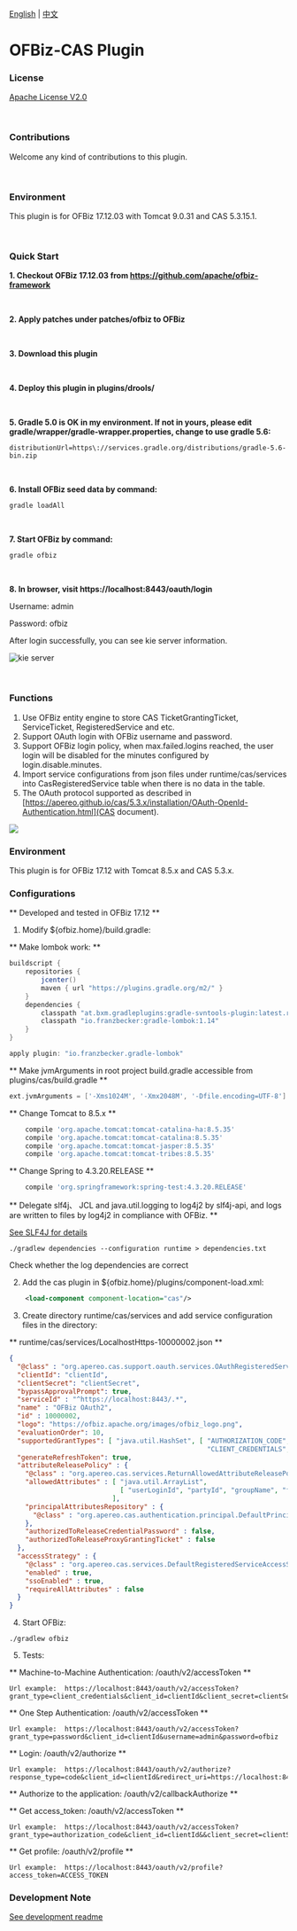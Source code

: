 [English](README.md) | [中文](docs/README_ZH.md)


# OFBiz-CAS Plugin


### License
[Apache License V2.0](LICENSE)

<br/>

### Contributions
Welcome any kind of contributions to this plugin.

<br/>

### Environment
This plugin is for OFBiz 17.12.03 with Tomcat 9.0.31 and CAS 5.3.15.1.

<br/>

### Quick Start

**1. Checkout OFBiz 17.12.03 from https://github.com/apache/ofbiz-framework**

<br/>

**2. Apply patches under patches/ofbiz to OFBiz**

<br/>

**3. Download this plugin**

<br/>

**4. Deploy this plugin in plugins/drools/**

<br/>

**5. Gradle 5.0 is OK in my environment. If not in yours, please edit gradle/wrapper/gradle-wrapper.properties, change to use gradle 5.6:**

```
distributionUrl=https\://services.gradle.org/distributions/gradle-5.6-bin.zip
```

<br/>

**6. Install OFBiz seed data by command:**

```
gradle loadAll
```

<br/>

**7. Start OFBiz by command:**

```
gradle ofbiz
```

<br/>

**8. In browser, visit https://localhost:8443/oauth/login**

Username: admin

Password: ofbiz

After login successfully, you can see kie server information.

![kie server](docs/images/sandflower-kie-server-7.17.0.Final.png)

<br/>

### Functions
1. Use OFBiz entity engine to store CAS TicketGrantingTicket, ServiceTicket, RegisteredService and etc.
2. Support OAuth login with OFBiz username and password.
3. Support OFBiz login policy, when max.failed.logins reached, the user login will be disabled for the minutes configured by login.disable.minutes.
4. Import service configurations from json files under runtime/cas/services into CasRegisteredService table when there is no data in the table.
5. The OAuth protocol supported as described in [https://apereo.github.io/cas/5.3.x/installation/OAuth-OpenId-Authentication.html](CAS document).

![](https://alexbilbie.com/images/oauth-grants.svg)


### Environment
This plugin is for OFBiz 17.12 with Tomcat 8.5.x and CAS 5.3.x.


### Configurations

** Developed and tested in OFBiz 17.12 **

1. Modify ${ofbiz.home}/build.gradle:

** Make lombok work: **

```groovy
buildscript {
    repositories {
        jcenter()
		maven { url "https://plugins.gradle.org/m2/" }
    }
    dependencies {
        classpath "at.bxm.gradleplugins:gradle-svntools-plugin:latest.release"
		classpath "io.franzbecker:gradle-lombok:1.14"
    }
}

apply plugin: "io.franzbecker.gradle-lombok"
```

** Make jvmArguments in root project build.gradle accessible from plugins/cas/build.gradle **

```groovy
ext.jvmArguments = ['-Xms1024M', '-Xmx2048M', '-Dfile.encoding=UTF-8']
```

** Change Tomcat to 8.5.x **

```groovy
    compile 'org.apache.tomcat:tomcat-catalina-ha:8.5.35'
    compile 'org.apache.tomcat:tomcat-catalina:8.5.35'
    compile 'org.apache.tomcat:tomcat-jasper:8.5.35'
    compile 'org.apache.tomcat:tomcat-tribes:8.5.35'
```

** Change Spring to 4.3.20.RELEASE **

```groovy
    compile 'org.springframework:spring-test:4.3.20.RELEASE'
```


** Delegate slf4j、 JCL and java.util.logging to log4j2 by slf4j-api, and logs are written to files by log4j2 in compliance with OFBiz. **

[See SLF4J for details](https://www.slf4j.org/legacy.html)

```
./gradlew dependencies --configuration runtime > dependencies.txt
```
Check whether the log dependencies are correct

2. Add the cas plugin in ${ofbiz.home}/plugins/component-load.xml:

```xml
    <load-component component-location="cas"/>
```

3. Create directory runtime/cas/services and add service configuration files in the directory:

** runtime/cas/services/LocalhostHttps-10000002.json **

```json
{
  "@class" : "org.apereo.cas.support.oauth.services.OAuthRegisteredService",
  "clientId": "clientId",
  "clientSecret": "clientSecret",
  "bypassApprovalPrompt": true,
  "serviceId" : "^https://localhost:8443/.*",
  "name" : "OFBiz OAuth2",
  "id" : 10000002,
  "logo": "https://ofbiz.apache.org/images/ofbiz_logo.png",
  "evaluationOrder": 10,
  "supportedGrantTypes": [ "java.util.HashSet", [ "AUTHORIZATION_CODE", "PASSWORD", 
                                                  "CLIENT_CREDENTIALS", "REFRESH_TOKEN" ] ],
  "generateRefreshToken": true,
  "attributeReleasePolicy" : {
    "@class" : "org.apereo.cas.services.ReturnAllowedAttributeReleasePolicy",
    "allowedAttributes" : [ "java.util.ArrayList", 
                            [ "userLoginId", "partyId", "groupName", "firstName", "lastName", "currentPassword" ]
                          ],
    "principalAttributesRepository" : {
      "@class" : "org.apereo.cas.authentication.principal.DefaultPrincipalAttributesRepository"
    },
    "authorizedToReleaseCredentialPassword" : false,
    "authorizedToReleaseProxyGrantingTicket" : false
  },
  "accessStrategy" : {
    "@class" : "org.apereo.cas.services.DefaultRegisteredServiceAccessStrategy",
    "enabled" : true,
    "ssoEnabled" : true,
    "requireAllAttributes" : false
  }
}
```


4. Start OFBiz:

```
./gradlew ofbiz
```

5. Tests:

** Machine-to-Machine Authentication: /oauth/v2/accessToken **

```
Url example:  https://localhost:8443/oauth/v2/accessToken?grant_type=client_credentials&client_id=clientId&client_secret=clientSecret
```

** One Step Authentication: /oauth/v2/accessToken **

```
Url example:  https://localhost:8443/oauth/v2/accessToken?grant_type=password&client_id=clientId&username=admin&password=ofbiz
```


** Login: /oauth/v2/authorize **

```
Url example:  https://localhost:8443/oauth/v2/authorize?response_type=code&client_id=clientId&redirect_uri=https://localhost:8443/webtools/control/ping
```


** Authorize to the application: /oauth/v2/callbackAuthorize **



** Get access_token: /oauth/v2/accessToken **

```
Url example:  https://localhost:8443/oauth/v2/accessToken?grant_type=authorization_code&client_id=clientId&&client_secret=clientSecret&redirect_uri=https://localhost:8443/webtools/control/ping&code=CODE
```

** Get profile: /oauth/v2/profile **

```
Url example:  https://localhost:8443/oauth/v2/profile?access_token=ACCESS_TOKEN
```


### Development Note

[See development readme](DEV_README.md)

